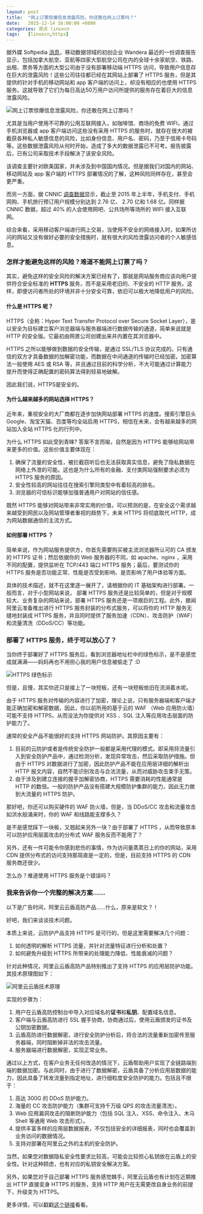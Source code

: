 ```yaml
---
layout: post
title:	"网上订票惊爆信息泄露风险，你还敢在网上订票吗？"
date:	2015-12-14 16:00:00 +0800 
categories:	观点 linuxcn 
tags:	[linuxcn,https]
---
```



据外媒 Softpedia [消息](http://news.softpedia.com/news/four-major-airlines-don-t-use-https-expose-customer-credit-card-numbers-497380.shtml)，移动数据领域的初创企业 Wandera 最近的一份调查报告显示，包括加拿大航空、亚航等四家大型航空公司在内的全球十余家航空、铁路、出租、票务等方面的大型公司由于没有部署移动端 HTTPS 访问，导致用户信息存在巨大的泄露风险！这些公司往往都已经在其网站上部署了 HTTPS 服务，但是其提供的针对手机的移动网站和 app 客户端的访问上，却没有相应的也使用 HTTPS 服务。这就导致了它们为每日高达50万用户访问所提供的服务存在着巨大的信息泄露风险。


![网上订票惊爆信息泄露风险，你还敢在网上订票吗？](/Asserts/Images//attachment/album/201512/14/160050lzw74izid4diiro7.jpg)


尤其是当用户使用不可靠的公用互联网接入，如咖啡馆、商场的免费 WIFI，通过手机浏览器或 app 客户端访问这些没有采用 HTTPS 的服务时，就存在很大的被截获各种私人敏感信息的风险，比如身份信息、用户名、密码，乃至于信用卡号码等。这些数据泄露风险从何时开始，造成了多大的数据泄露已不可考。报告披露后，已有公司采取技术手段解决了该安全风险。


该调查主要针对欧美国家，并未涉及到中国国内情况。但是据我们对国内的网站、移动网站及 app 客户端的 HTTPS 部署情况的了解，这种风险同样存在，甚至会更严重。


而另一方面，据 CNNIC [调查数据](http://www.cnnic.net.cn/hlwfzyj/hlwxzbg/hlwtjbg/201507/P020150723549500667087.pdf)显示，截止至 2015 年上半年，手机支付、手机网购、手机旅行预订用户规模分别达到 2.76 亿、 2.70 亿和 1.68 亿。同样据 CNNIC 数据，超过 40% 的人会使用网吧、公共场所等场所的 WIFI 接入互联网。


综合来看，采用移动客户端进行网上交易，当使用不安全的网络接入时，如果所访问的网站又没有做好必要的安全措施时，就有很大的风险泄露访问者的个人敏感信息。


### 怎样才能避免这样的风险？难道不能网上订票了吗？


其实，避免这样的安全风险的解决方案已经有了，那就是网站服务商应该向用户提供符合安全标准的 **HTTPS** 服务，而不是采用老旧的、不安全的 HTTP 服务。这样，即便访问者所处的环境并非十分安全可靠，依旧可以极大地降低用户的风险。


#### 什么是 HTTPS 呢？


HTTPS（全称：Hyper Text Transfer Protocol over Secure Socket Layer），是以安全为目标建立客户浏览器端与服务器端进行数据传输的通道，简单来说就是 HTTP 的安全版。它最初由网景公司创建出来并内置在其浏览器中。


HTTPS 之所以能够做到数据的安全传输，是通过 SSL/TLS 协议完成的。只有通信的双方才具备数据的加解密功能，而数据在中间通道的传输时已经加密。加密算法一般使用 AES 或 RSA 等，并且通过目前的科学分析，不大可能通过计算能力提升而使得正确配置的密码算法得到轻易地破解。


因此我们说，HTTPS是安全的。


#### 为什么越来越多的网站选择 HTTPS？


近年来，重视安全的大厂商都在逐步加快网站部署 HTTPS 的速度。搜索引擎巨头 Google、淘宝天猫、百度等均全站启用 HTTPS，相信在未来，会有越来越多的网站加入全站 HTTPS 化的行列中。


为什么 HTTPS 如此受到青睐? 答案不言而喻，自然是因为 HTTPS 能够给网站带来更多的价值。这些价值主要体现在：


1. 确保了流量的安全性，被拦截窃听后也无法获取真实信息，避免了隐私数据在网络上外泄的可能。这也是为什么所有的金融、支付类网站强制要求必须为 HTTPS 服务的原因。
2. 安全性较高的网站往往在搜索引擎同类型中有着较高的排名。
3. 浏览器的可信标识能够加强普通用户对网站的信任感。


既然 HTTPS 能够对网站带来非常实用的价值，可以预测的是，在安全这个需求越来越受到网民以及网站管理者重视的趋势下，未来 HTTPS 将彻底取代 HTTP，成为网站数据通信的主流方式。


#### 如何部署 HTTPS ？


简单来说，作为网站服务提供方，你首先需要购买被主流浏览器所认可的 CA 颁发的 HTTPS 证书；然后依据你的 Web 服务器的不同，如 apache、nginx ，采用不同的配置，提供监听在 TCP/443 端口 HTTPS 服务；最后，要测试你的 HTTPS 服务是否功能正常、性能是否受到影响、是否影响了用户体验等方面。


具体的技术描述，就不在这里逐一展开了，请根据你的 IT 基础架构进行部署。一般而言，对于小型网站来说， 部署 HTTPS 服务还是比较简单的，但是对于规模较大、业务复杂的网站来说，部署 HTTPS 服务还是一项艰巨的工程。此外，据闻阿里云准备推出进行 HTTPS 服务封装的分布式服务，可以将你的 HTTP 服务无缝地封装成 HTTPS 服务，并且同时提供了服务加速（CDN）、攻击防护（WAF）和流量清洗（DDoS/CC）等功能。


### 部署了 HTTPS 服务，终于可以放心了？


当你终于部署好了 HTTPS 服务后，看到浏览器地址栏中的绿色标示，是不是感觉成就满满——妈妈再也不用担心我的用户信息被偷走了 :D


![HTTPS 绿色标示](/Asserts/Images//attachment/album/201512/14/160052u5fkaahx000fn58k.jpg)


但是，且慢，其实你还只是接上了一块短板，还有一块短板依旧在流淌着水呢。


由于 HTTPS 服务对传输的内容进行了加密，理论上说，只有服务器端和客户端才能正确加密和解密数据，因此，你以前所用的基于云的 WAF （Web 应用防火墙）可能不支持 HTTPS，从而没法为你提供对 XSS 、SQL 注入等应用攻击层面的防护能力了。


通常的安全产品不能很好的支持 HTTPS 网站防护。其原因主要有：


1. 目前的云防护或者是传统安全防护一般都是采用代理的模式。即采用将流量引入到安全防护产品中，通过检测分析，发现异常攻击，然后采取防护措施。但由于 HTTPS 对数据进行了加密，因此防护产品不能在应用层详细的解析出 HTTP 报文内容，自然不能识别攻击与合法流量，从而对威胁攻击束手无策。
2. 由于涉及到建立连接的握手加解密协商，HTTPS 需要消耗的性能通常是 HTTP 的数倍。一般的防护产品没有搭建大规模防护集群的能力，因此无力做到大流量的 HTTPS 防护。


那好吧，你还可以购买硬件的 WAF 防火墙，但是，当 DDoS/CC 攻击和流量攻击如洪水般涌来时，你的 WAF 和线路能支撑多久？


是不是感觉踩下一块板，又翘起来另外一块？由于部署了 HTTPS ，从而导致原本可以防护应用层面攻击的分布式 WAF 服务反而不能用了？


另外，还有一件可能令你感到悲伤的事情，作为访问量蒸蒸日上的你的网站，采用 CDN 提供分布式的访问支持那简直是一定的，但是，目前支持 HTTPS 的 CDN 服务商还很少。


怎么办？难道使用 HTTPS 服务是个错误吗？


### 我来告诉你一个完整的解决方案……


以下是广告时间，阿里云云盾高防产品……什么，原来是软文？！


好吧，我们来谈谈技术问题。


本质上来说，云防护产品支持 HTTPS 是可行的，但是这里需要解决几个问题：


1. 如何透明的解析 HTTPS 流量，并针对流量特征进行分析和处置？
2. 如何避免升级到 HTTPS 所带来的处理能力降低、性能衰减的问题？


针对此种情况，阿里云云盾高防产品特别推出了支持 HTTPS 的应用层防护功能。其技术原理图如下：


![阿里云云盾技术原理](/Asserts/Images//attachment/album/201512/14/152217fszhtyllyth0997e.png)


实现的步骤为：


1. 用户在云盾高防控制台中导入对应域名的**证书**和**私钥**、配置域名信息。
2. 客户端与云盾高防进行 SSL 握手协商，协商通过后，使用云盾颁发的证书及公钥加密数据。
3. 云盾高防进行数据解密，进行安全防护分析后，将合法的流量重新加密传至服务器端，同时阻断掉非法的攻击流量。
4. 服务器端进行数据解密，实现正常业务。


通过以上方式，在客户业务无任何改造的情况下，云盾帮助用户实现了全链路端到端的数据加密。与此同时，由于进行了数据解密，云盾具备了分析应用层数据的能力，因此具备了转发流量到指定地址，进行细粒度安全防护的能力。包括且不限于：


1. 高达 300G 的 DDoS 防护能力。
2. 海量的 CC 攻击防护能力（集群可支持千万级 QPS 的攻击流量清洗）。
3. Web 应用漏洞攻击的阻断防护能力（包括 SQL 注入、XSS、命令注入、木马 Shell 等通用 Web 攻击形式）。
4. 提供丰富多样的应用层数据报表，不仅包括安全的详细报表，同时也会覆盖到业务访问的数据情况。
5. 支持对部署在阿里云之外的主机的安全防护。


当然，如果您对数据隐私安全性要求比较高，可能会比较担心私钥放在云盾上的安全性。针对这种顾虑，也有对应的私钥安全解决方案。


另外，如果您对于自己部署 HTTPS 服务感觉棘手，阿里云云盾也有计划在近期推出 HTTP 直接变身 HTTPS 的服务，支持 HTTP 用户在无需更改自身业务的前提下，升级变为 HTTPS。


更多详情，可以戳戳[这个链接](http://www.aliyun.com/product/ddos/?spm=5176.383338.201.54.d66cGm)看看。
